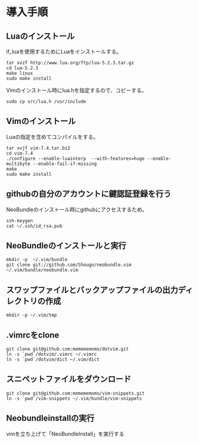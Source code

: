 # 導入手順

## Luaのインストール

if_luaを使用するためにLuaをインストールする。

    tar xvzf http://www.lua.org/ftp/lua-5.2.3.tar.gz
    cd lua-5.2.3
    make linux
    sudo make install

Vimのインストール時にlua.hを指定するので、コピーする。

    sudo cp src/lua.h /usr/include

## Vimのインストール

Luaの指定を含めてコンパイルをする。

    tar xvjf vim-7.4.tar.bz2
    cd vim-7.4
    ./configure --enable-luainterp  --with-features=huge --enable-multibyte --enable-fail-if-missing
    make
    sudo make install

## githubの自分のアカウントに鍵認証登録を行う

NeoBundleのインストール時にgithubにアクセスするため。

    ssh-keygen
    cat ~/.ssh/id_rsa.pub

## NeoBundleのインストールと実行

    mkdir -p  ~/.vim/bundle
    git clone git://github.com/Shougo/neobundle.vim ~/.vim/bundle/neobundle.vim

## スワップファイルとバックアップファイルの出力ディレクトリの作成

    mkdir -p ~/.vim/tmp


## .vimrcをclone

    git clone git@github.com:memememomo/dotvim.git
    ln -s `pwd`/dotvim/.vimrc ~/.vimrc
    ln -s `pwd`/dotvim/dict ~/.vim/dict


## スニペットファイルをダウンロード

    git clone git@github.com:memememomo/vim-snippets.git
    ln -s `pwd`/vim-snippets ~/.vim/bundle/vim-snippets

## Neobundleinstallの実行

vimを立ち上げて「NeoBundleInstall」を実行する
